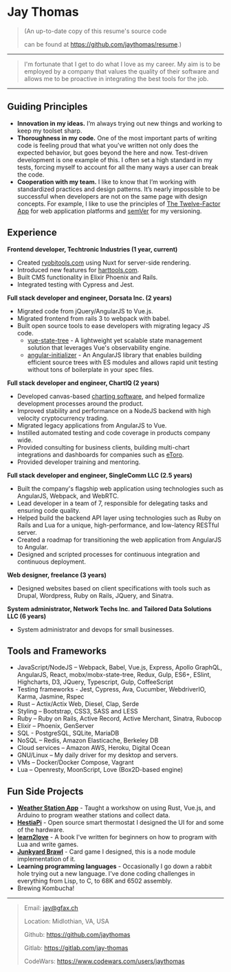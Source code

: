 Jay Thomas
============

> (An up-to-date copy of this resume's source code
>
> can be found at <https://github.com/jaythomas/resume>.)

----

> I'm fortunate that I get to do what I love as my career.
> My aim is to be employed by a company that values the quality of their software
> and allows me to be proactive in integrating the best tools for the job. 

----


Guiding Principles
------------------

- **Innovation in my ideas.** I’m always trying out new things and working to keep my toolset sharp.
- **Thoroughness in my code.** One of the most important parts of writing code is feeling proud that what you’ve written not only does the expected behavior, but goes beyond the here and now. Test-driven development is one example of this. I often set a high standard in my tests, forcing myself to account for all the many ways a user can break the code.
- **Cooperation with my team.** I like to know that I’m working with standardized practices and design patterns. It’s nearly impossible to be successful when developers are not on the same page with design concepts. For example, I like to use the principles of [The Twelve-Factor App] for web application platforms and [semVer] for my versioning.


Experience
----------

**Frontend developer, Techtronic Industries (1 year, current)**

- Created [ryobitools.com](https://ryobitools.com) using Nuxt for server-side rendering.
- Introduced new features for [harttools.com](https://harttools.com).
- Built CMS functionality in Elixir Phoenix and Rails.
- Integrated testing with Cypress and Jest.

**Full stack developer and engineer, Dorsata Inc. (2 years)**

- Migrated code from jQuery/AngularJS to Vue.js.
- Migrated frontend from rails 3 to webpack with babel.
- Built open source tools to ease developers with migrating legacy JS code.
  - [vue-state-tree] - A lightweight yet scalable state management solution that leverages Vue's observability engine.
  - [angular-initializer] - An AngularJS library that enables building efficient source trees with ES modules and allows rapid unit testing without tons of boilerplate in your spec files.

**Full stack developer and engineer, ChartIQ (2 years)**

- Developed canvas-based [charting software](https://demo.chartiq.com/), and helped formalize development processes around the product.
- Improved stability and performance on a NodeJS backend with high velocity cryptocurrency trading.
- Migrated legacy applications from AngularJS to Vue.
- Instilled automated testing and code coverage in products company wide.
- Provided consulting for business clients, building multi-chart integrations and dashboards for companies such as [eToro](https://www.etoro.com/).
- Provided developer training and mentoring.

**Full stack developer and engineer, SingleComm LLC (2.5 years)**

- Built the company's flagship web application using technologies such as AngularJS, Webpack, and WebRTC.
- Lead developer in a team of 7, responsible for delegating tasks and ensuring code quality.
- Helped build the backend API layer using technologies such as Ruby on Rails and Lua for a unique, high-performance, and low-latency RESTful server.
- Created a roadmap for transitioning the web application from AngularJS to Angular.
- Designed and scripted processes for continuous integration and continuous deployment.

**Web designer, freelance (3 years)**

- Designed websites based on client specifications with tools such as Drupal, Wordpress, Ruby on Rails, JQuery, and Sinatra.

**System administrator, Network Techs Inc. and Tailored Data Solutions LLC (6 years)**

- System administrator and devops for small businesses.


Tools and Frameworks
--------------------

- JavaScript/NodeJS – Webpack, Babel, Vue.js, Express, Apollo GraphQL, AngularJS, React, mobx/mobx-state-tree, Redux, Gulp, ES6+, ESlint, Highcharts, D3, JQuery, Typescript, Gulp, CoffeeScript
- Testing frameworks - Jest, Cypress, Ava, Cucumber, WebdriverIO, Karma, Jasmine, Rspec
- Rust – Actix/Actix Web, Diesel, Clap, Serde
- Styling – Bootstrap, CSS3, SASS and LESS
- Ruby – Ruby on Rails, Active Record, Active Merchant, Sinatra, Rubocop
- Elixir – Phoenix, GenServer
- SQL - PostgreSQL, SQLite, MariaDB
- NoSQL – Redis, Amazon Elasticache, Berkeley DB
- Cloud services – Amazon AWS, Heroku, Digital Ocean
- GNU/Linux – My daily driver for my desktop and servers.
- VMs – Docker/Docker Compose, Vagrant
- Lua – Openresty, MoonScript, Love (Box2D-based engine)


Fun Side Projects
-----------------

- **[Weather Station App]** - Taught a workshow on using Rust, Vue.js, and Arduino to program weather stations and collect data.
- **[HestiaPi]** - Open source smart thermostat I designed the UI for and some of the hardware.
- **[learn2love]** - A book I've written for beginners on how to program with Lua and write games.
- **[Junkyard Brawl]** - Card game I designed, this is a node module implementation of it.
- **Learning programming languages** - Occasionally I go down a rabbit hole trying out a new language. I've done coding challenges in everything from Lisp, to C, to 68K and 6502 assembly.
- Brewing Kombucha!

----

> Email: <jay@gfax.ch>
>
> Location: Midlothian, VA, USA
>
> Github: <https://github.com/jaythomas>
>
> Gitlab: <https://gitlab.com/jay-thomas>
>
> CodeWars: <https://www.codewars.com/users/jaythomas>

[The Twelve-Factor App]: http://12factor.net/
[angular-initializer]: https://github.com/jaythomas/angular-initializer
[semVer]: https://semver.org/
[Weather Station App]:https://github.com/JTCC-Programming-Club/weather-station
[HestiaPi]: https://hestiapi.com/
[learn2love]: https://rvagamejams.com/learn2love/
[Junkyard Brawl]: https://github.com/gfax/junkyard-brawl
[vue-state-tree]: https://github.com/jaythomas/vue-state-tree
